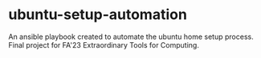 # ubuntu-setup-automation
An ansible playbook created to automate the ubuntu home setup process. Final project for FA'23 Extraordinary Tools for Computing.
